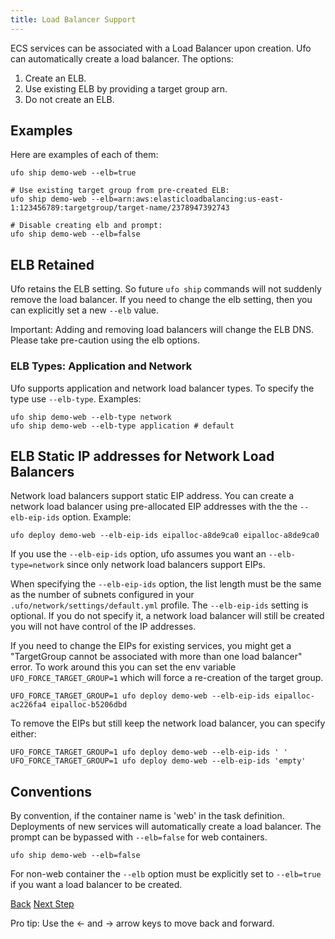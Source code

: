```yaml
---
title: Load Balancer Support
---
```


ECS services can be associated with a Load Balancer upon creation. Ufo can automatically create a load balancer.  The options:

1. Create an ELB.
2. Use existing ELB by providing a target group arn.
3. Do not create an ELB.

## Examples

Here are examples of each of them:

    ufo ship demo-web --elb=true

    # Use existing target group from pre-created ELB:
    ufo ship demo-web --elb=arn:aws:elasticloadbalancing:us-east-1:123456789:targetgroup/target-name/2378947392743

    # Disable creating elb and prompt:
    ufo ship demo-web --elb=false

## ELB Retained

Ufo retains the ELB setting.  So future `ufo ship` commands will not suddenly remove the load balancer.  If you need to change the elb setting, then you can explicitly set a new `--elb` value.

Important: Adding and removing load balancers will change the ELB DNS.  Please take pre-caution using the elb options.

### ELB Types: Application and Network

Ufo supports application and network load balancer types.  To specify the type use `--elb-type`.  Examples:

    ufo ship demo-web --elb-type network
    ufo ship demo-web --elb-type application # default

## ELB Static IP addresses for Network Load Balancers

Network load balancers support static EIP address. You can create a network load balancer using pre-allocated EIP addresses with the the `--elb-eip-ids` option. Example:

    ufo deploy demo-web --elb-eip-ids eipalloc-a8de9ca0 eipalloc-a8de9ca0

If you use the `--elb-eip-ids` option, ufo assumes you want an `--elb-type=network` since only network load balancers support EIPs.

When specifying the `--elb-eip-ids` option, the list length must be the same as the number of subnets configured in your `.ufo/network/settings/default.yml` profile.  The `--elb-eip-ids` setting is optional. If you do not specify it, a network load balancer will still be created you will not have control of the IP addresses.

If you need to change the EIPs for existing services, you might get a "TargetGroup cannot be associated with more than one load balancer" error. To work around this you can set the env variable `UFO_FORCE_TARGET_GROUP=1` which will force a re-creation of the target group.

    UFO_FORCE_TARGET_GROUP=1 ufo deploy demo-web --elb-eip-ids eipalloc-ac226fa4 eipalloc-b5206dbd

To remove the EIPs but still keep the network load balancer, you can specify either:

    UFO_FORCE_TARGET_GROUP=1 ufo deploy demo-web --elb-eip-ids ' '
    UFO_FORCE_TARGET_GROUP=1 ufo deploy demo-web --elb-eip-ids 'empty'

## Conventions

By convention, if the container name is 'web' in the task definition. Deployments of new services will automatically create a load balancer.  The prompt can be bypassed with `--elb=false` for web containers.

    ufo ship demo-web --elb=false

For non-web container the `--elb` option must be explicitly set to `--elb=true` if you want a load balancer to be created.

<a id="prev" class="btn btn-basic" href="{% link _docs/ufo-current.md %}">Back</a>
<a id="next" class="btn btn-primary" href="{% link _docs/route53-support.md %}">Next Step</a>
<p class="keyboard-tip">Pro tip: Use the <- and -> arrow keys to move back and forward.</p>
